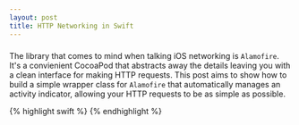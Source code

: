 ```yaml
---
layout: post
title: HTTP Networking in Swift 
---
```


### 

The library that comes to mind when talking iOS networking is `Alamofire`. It's a convienient CocoaPod that abstracts away the details leaving you with a clean interface for making HTTP requests.
This post aims to show how to build a simple wrapper class for `Alamofire` that automatically manages an activity indicator, allowing your HTTP requests to be as simple as possible.





{% highlight swift %}
{% endhighlight %}

